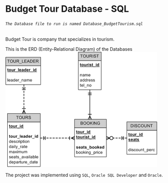 # Budget Tour Database - SQL
###### ````The Database file to run is named Database_BudgetTourism.sql````

Budget Tour is company that specializes in tourism.

This is the ERD (Entity-Relational Diagram) of the Databases
![Entity-Relational Diagram](img/table_.png)

The project was implemented using ```SQL```, ```Oracle SQL Developer``` and ```Oracle```.
